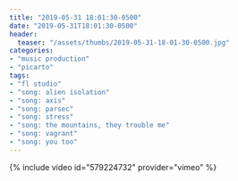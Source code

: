 ```yaml
---
title: "2019-05-31 18:01:30-0500"
date: "2019-05-31T18:01:30-0500"
header:
  teaser: "/assets/thumbs/2019-05-31-18-01-30-0500.jpg"
categories:
- "music production"
- "picarto"
tags:
- "fl studio"
- "song: alien isolation"
- "song: axis"
- "song: parsec"
- "song: stress"
- "song: the mountains, they trouble me"
- "song: vagrant"
- "song: you too"
---
```

{% include video id="579224732" provider="vimeo" %}
